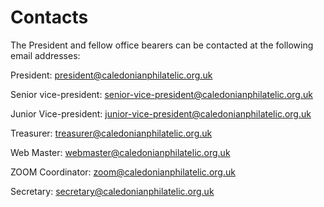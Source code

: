 # Contacts

The President and fellow office bearers can be contacted at the following email addresses:

President: <a href="mailto:president@caledonianphilatelic.org.uk">president@caledonianphilatelic.org.uk</a>

Senior vice-president: <a href="mailto:senior-vice-president@caledonianphilatelic.org.uk">senior-vice-president@caledonianphilatelic.org.uk</a>

Junior Vice-president:	<a href="mailto:junior-vice-president@caledonianphilatelic.org.uk">junior-vice-president@caledonianphilatelic.org.uk</a>

Treasurer: <a href="mailto:treasurer@caledonianphilatelic.org.uk">treasurer@caledonianphilatelic.org.uk</a>

Web Master: <a href="mailto:webmaster@caledonianphilatelic.org.uk">webmaster@caledonianphilatelic.org.uk</a>

ZOOM Coordinator: <a href="mailto:zoom@caledonianphilatelic.org.uk">zoom@caledonianphilatelic.org.uk</a>

Secretary: <a href="mailto:secretary@caledonianphilatelic.org.uk">secretary@caledonianphilatelic.org.uk</a>
